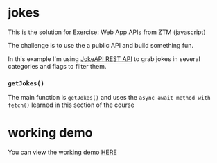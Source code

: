 # jokes

This is the solution for Exercise: Web App APIs from ZTM (javascript)

The challenge is to use the a public API and build something fun.

In this example I'm using [JokeAPI REST API](https://sv443.net/jokeapi/v2) to grab jokes in several categories and flags to filter them.

### `getJokes()`

The main function is `getJokes()` and uses the `async await method with fetch()` learned in this section of the course

# working demo

You can view the working demo [HERE](https://luvagu.github.io/jokes/)
